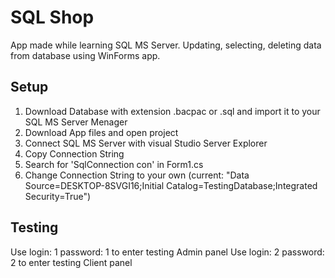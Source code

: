 # SQL Shop
App made while learning SQL MS Server. Updating, selecting, deleting data from database using WinForms app.

## Setup
1. Download Database with extension .bacpac or .sql and import it to your SQL MS Server Menager
2. Download App files and open project
3. Connect SQL MS Server with visual Studio Server Explorer
4. Copy Connection String
5. Search for 'SqlConnection con' in Form1.cs
6. Change Connection String to your own 
(current: "Data Source=DESKTOP-8SVGI16;Initial Catalog=TestingDatabase;Integrated Security=True")

## Testing
Use login: 1    password: 1  to enter testing Admin panel
Use login: 2    password: 2 to enter testing Client panel